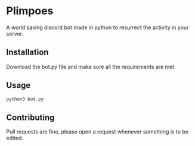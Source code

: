 # Plimpoes

A world saving discord bot made in python to resurrect the activity in your server.

## Installation

Download the bot.py file and make sure all the requirements are met.

## Usage

```bash
python3 bot.py
```

## Contributing

Pull requests are fine, please open a request whenever something is to be edited.
